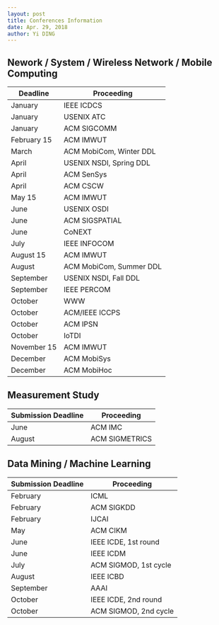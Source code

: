 ```yaml
---
layout: post
title: Conferences Information
date: Apr. 29, 2018
author: Yi DING
---
```




## Nework / System / Wireless Network / Mobile Computing

| Deadline    | Proceeding              |
| ----------- | ----------------------- |
| January     | IEEE ICDCS              |
| January     | USENIX ATC              |
| January     | ACM SIGCOMM             |
| February 15 | ACM IMWUT               |
| March       | ACM MobiCom, Winter DDL |
| April       | USENIX NSDI, Spring DDL |
| April       | ACM SenSys              |
| April       | ACM CSCW                |
| May 15      | ACM IMWUT               |
| June        | USENIX OSDI             |
| June        | ACM SIGSPATIAL          |
| June        | CoNEXT                  |
| July        | IEEE INFOCOM            |
| August 15   | ACM IMWUT               |
| August      | ACM MobiCom, Summer DDL |
| September   | USENIX NSDI, Fall DDL   |
| September   | IEEE PERCOM             |
| October     | WWW                     |
| October     | ACM/IEEE ICCPS          |
| October     | ACM IPSN                |
| October     | IoTDI                   |
| November 15 | ACM IMWUT               |
| December    | ACM MobiSys             |
| December    | ACM MobiHoc             |



## Measurement Study

| Submission Deadline | Proceeding     |
| ------------------- | -------------- |
| June                | ACM IMC        |
| August              | ACM SIGMETRICS |



## Data Mining / Machine Learning

| Submission Deadline | Proceeding            |
| ------------------- | --------------------- |
| February            | ICML                  |
| February            | ACM SIGKDD            |
| February            | IJCAI                 |
| May                 | ACM CIKM              |
| June                | IEEE ICDE, 1st round  |
| June                | IEEE ICDM             |
| July                | ACM SIGMOD, 1st cycle |
| August              | IEEE ICBD             |
| September           | AAAI                  |
| October             | IEEE ICDE, 2nd round  |
| October             | ACM SIGMOD, 2nd cycle |



